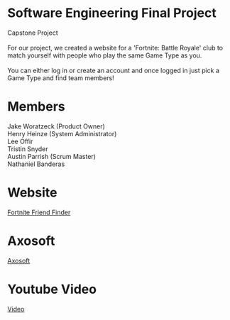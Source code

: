 # Software Engineering Final Project
Capstone Project </br></br>
For our project, we created a website for a 'Fortnite: Battle Royale' club to match yourself with people who play the same Game Type as you. </br></br>
You can either log in or create an account and once logged in just pick a Game Type and find team members!</br>

# Members
Jake Woratzeck (Product Owner) </br>
Henry Heinze (System Administrator) </br>
Lee Offir </br>
Tristin Snyder  </br>
Austin Parrish (Scrum Master) </br>
Nathaniel Banderas

# Website
[Fortnite Friend Finder](http://ec2-54-82-199-223.compute-1.amazonaws.com)

# Axosoft
[Axosoft](https://jakeworatzeck.axosoft.com/)

# Youtube Video
[Video](https://youtu.be/iJmJAF9WAXA)
